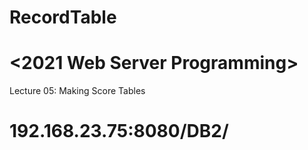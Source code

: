# RecordTable

# <2021 Web Server Programming>
Lecture 05: Making Score Tables

# 192.168.23.75:8080/DB2/
